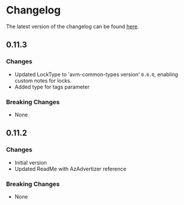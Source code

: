 # Changelog

The latest version of the changelog can be found [here](https://github.com/Azure/bicep-registry-modules/blob/main/avm/res/app/managed-environment/CHANGELOG.md).

## 0.11.3

### Changes

- Updated LockType to 'avm-common-types version' `0.6.0`, enabling custom notes for locks.
- Added type for tags parameter

### Breaking Changes

- None

## 0.11.2

### Changes

- Initial version
- Updated ReadMe with AzAdvertizer reference

### Breaking Changes

- None

